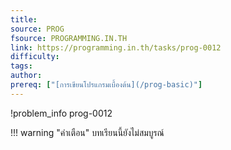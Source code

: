 ```yaml
---
title: 
source: PROG
fsource: PROGRAMMING.IN.TH
link: https://programming.in.th/tasks/prog-0012
difficulty: 
tags: 
author: 
prereq: ["[การเขียนโปรแกรมเบื้องต้น](/prog-basic)"]
---
```


!problem_info prog-0012

!!! warning "คำเตือน"
    บทเรียนนี้ยังไม่สมบูรณ์